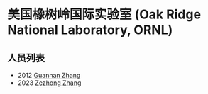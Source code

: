 # 美国橡树岭国际实验室 (Oak Ridge National Laboratory, ORNL)

## 人员列表

- 2012 [Guannan Zhang](../Authors/Guannan_Zhang.md)
- 2023 [Zezhong Zhang](../Authors/Zezhong_Zhang.md)